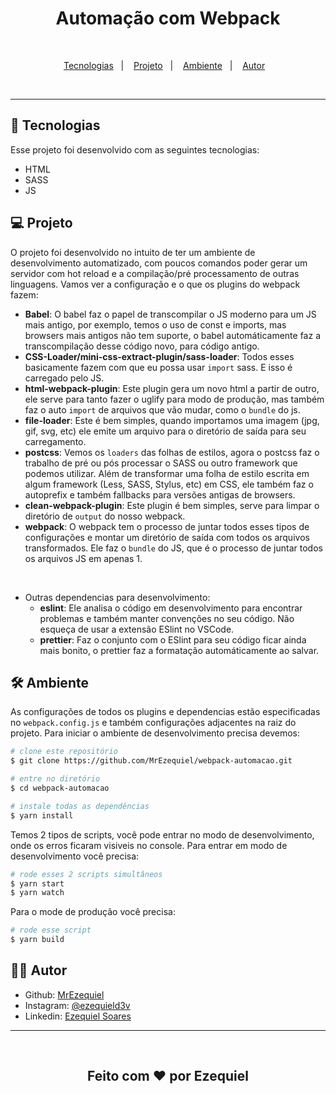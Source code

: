 
<h1 align="center">Automação com Webpack</h1>
<br>
<p align="center">
  <a href="#-tecnologias">Tecnologias</a>&nbsp;&nbsp;&nbsp;|&nbsp;&nbsp;&nbsp;
  <a href="#-projeto">Projeto</a>&nbsp;&nbsp;&nbsp;|&nbsp;&nbsp;&nbsp;
  <a href="#-ambiente">Ambiente</a>&nbsp;&nbsp;&nbsp;|&nbsp;&nbsp;&nbsp;
  <a href="#-autor">Autor</a>&nbsp;&nbsp;&nbsp;
</p>
<br>
<hr>

## 🚀 Tecnologias

Esse projeto foi desenvolvido com as seguintes tecnologias:

- HTML
- SASS
- JS

## 💻 Projeto

O projeto foi desenvolvido no intuito de ter um ambiente de desenvolvimento automatizado, com poucos comandos poder gerar um servidor com hot reload e a compilação/pré processamento de outras linguagens.
Vamos ver a configuração e o que os plugins do webpack fazem:

- **Babel**: O babel faz o papel de transcompilar o JS moderno para um JS mais antigo, por exemplo, temos o uso de const e imports, mas browsers mais antigos não tem suporte, o babel automáticamente faz a transcompilação desse código novo, para código antigo.
- **CSS-Loader/mini-css-extract-plugin/sass-loader**: Todos esses basicamente fazem com que eu possa usar `import` sass. E isso é carregado pelo JS.
- **html-webpack-plugin**: Este plugin gera um novo html a partir de outro, ele serve para tanto fazer o uglify para modo de produção, mas também faz o auto `import` de arquivos que vão mudar, como o `bundle` do js.
- **file-loader**: Este é bem simples, quando importamos uma imagem (jpg, gif, svg, etc) ele emite um arquivo para o diretório de saída para seu carregamento.
- **postcss**: Vemos os `loaders` das folhas de estilos, agora o postcss faz o trabalho de pré ou pós processar o SASS ou outro framework que podemos utilizar. Além de transformar uma folha de estilo escrita em algum framework (Less, SASS, Stylus, etc) em CSS, ele também faz o autoprefix e também fallbacks para versões antigas de browsers.
- **clean-webpack-plugin**: Este plugin é bem simples, serve para limpar o diretório de `output` do nosso webpack.
- **webpack**: O webpack tem o processo de juntar todos esses tipos de configurações e montar um diretório de saída com todos os arquivos transformados. Ele faz o `bundle` do JS, que é o processo de juntar todos os arquivos JS em apenas 1.

<br>

- Outras dependencias para desenvolvimento:
  + **eslint**: Ele analisa o código em desenvolvimento para encontrar problemas e também manter convenções no seu código. Não esqueça de usar a extensão ESlint no VSCode.
  + **prettier**: Faz o conjunto com o ESlint para seu código ficar ainda mais bonito, o prettier faz a formatação automáticamente ao salvar. 


## 🛠️ Ambiente

As configurações de todos os plugins e dependencias estão especificadas no `webpack.config.js` e também configurações adjacentes na raiz do projeto. Para iniciar o ambiente de desenvolvimento precisa devemos:

```bash
# clone este repositório
$ git clone https://github.com/MrEzequiel/webpack-automacao.git

# entre no diretório
$ cd webpack-automacao

# instale todas as dependências
$ yarn install
```

Temos 2 tipos de scripts, você pode entrar no modo de desenvolvimento, onde os erros ficaram visiveis no console. Para entrar em modo de desenvolvimento você precisa:

```bash
# rode esses 2 scripts simultâneos
$ yarn start
$ yarn watch
```

Para o mode de produção você precisa:

```bash
# rode esse script
$ yarn build
```

## 👨‍💻 Autor

- Github: <a href="https://github.com/">MrEzequiel
  </a>
- Instagram: <a href="https://www.instagram.com/ezequield3v/">@ezequield3v</a>
- Linkedin: <a href="https://www.linkedin.com/in/ezequiel-soares-da-silva-b64a64207">Ezequiel Soares</a>

<hr>
<br>
<h2 align="center">Feito com ♥ por Ezequiel</h2>
